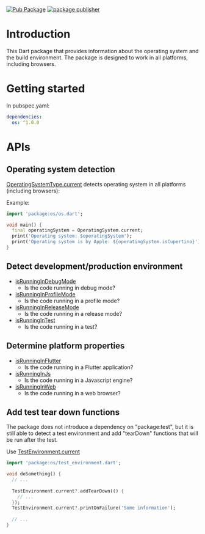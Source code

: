 [![Pub Package](https://img.shields.io/pub/v/os.svg)](https://pub.dartlang.org/packages/os)
[![package publisher](https://img.shields.io/pub/publisher/os.svg)](https://pub.dev/packages/os/publisher)

# Introduction

This Dart package that provides information about the operating system and the build environment.
The package is designed to work in all platforms, including browsers.

# Getting started
In pubspec.yaml:
```yaml
dependencies:
  os: ^1.0.0
```

# APIs
## Operating system detection
[OperatingSystemType.current](https://pub.dev/documentation/os/latest/os/OperatingSystemType/current.html)
detects operating system in all platforms (including browsers):

Example:
```dart
import 'package:os/os.dart';

void main() {
  final operatingSystem = OperatingSystem.current;
  print('Operating system: $operatingSystem');
  print('Operating system is by Apple: ${operatingSystem.isCupertino}');
}
```

## Detect development/production environment
* [isRunningInDebugMode](https://pub.dev/documentation/os/latest/os/isRunningInDebugMode-constant.html)
    * Is the code running in debug mode?
* [isRunningInProfileMode](https://pub.dev/documentation/os/latest/os/isRunningInProfileMode-constant.html)
    * Is the code running in a profile mode?
* [isRunningInReleaseMode](https://pub.dev/documentation/os/latest/os/isRunningInReleaseMode-constant.html)
    * Is the code running in a release mode?
* [isRunningInTest](https://pub.dev/documentation/os/latest/os/isRunningInTest.html)
    * Is the code running in a test?

## Determine platform properties
* [isRunningInFlutter](https://pub.dev/documentation/os/latest/os/isRunningInFlutter-constant.html)
    * Is the code running in a Flutter application?
* [isRunningInJs](https://pub.dev/documentation/os/latest/os/isRunningInJs-constant.html)
    * Is the code running in a Javascript engine?
* [isRunningInWeb](https://pub.dev/documentation/os/latest/os/isRunningInWeb-constant.html)
    * Is the code running in a web browser?

## Add test tear down functions
The package does not introduce a dependency on "package:test", but it is still able to detect a test
environment and add "tearDown" functions that will be run after the test.

Use [TestEnvironment.current](https://pub.dev/documentation/os/latest/os/TestEnvironment/current.html)
```dart
import 'package:os/test_environment.dart';

void doSomething() {
  // ...
  
  TestEnvironment.current?.addTearDown(() {
    // ...
  });
  TestEnvironment.current?.printOnFailure('Some information');
  
  // ...
}
```